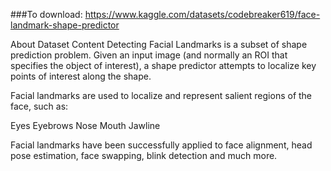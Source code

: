 ###To download: https://www.kaggle.com/datasets/codebreaker619/face-landmark-shape-predictor

About Dataset
Content
Detecting Facial Landmarks is a subset of shape prediction problem. Given an input image (and normally an ROI that specifies the object of interest), a shape predictor attempts to localize key points of interest along the shape.

Facial landmarks are used to localize and represent salient regions of the face, such as:

Eyes
Eyebrows
Nose
Mouth
Jawline

Facial landmarks have been successfully applied to face alignment, head pose estimation, face swapping, blink detection and much more.

